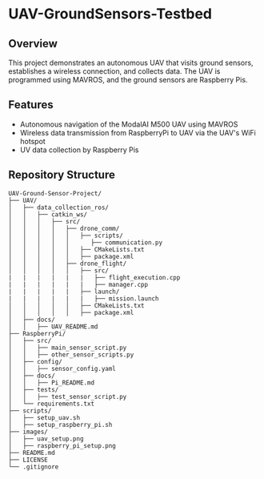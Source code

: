 # UAV-GroundSensors-Testbed

## Overview
This project demonstrates an autonomous UAV that visits ground sensors, establishes a wireless connection, and collects data. The UAV is programmed using MAVROS, and the ground sensors are Raspberry Pis.

## Features
- Autonomous navigation of the ModalAI M500 UAV using MAVROS
- Wireless data transmission from RaspberryPi to UAV via the UAV's WiFi hotspot
- UV data collection by Raspberry Pis

## Repository Structure
```plaintext
UAV-Ground-Sensor-Project/
├── UAV/
│   ├── data_collection_ros/
│   │   ├── catkin_ws/
│   │   │   ├── src/
│   │   │   │   ├── drone_comm/
│   │   │   │   │   ├── scripts/
│   │   │   │   │      ├── communication.py
│   │   │   │   │   ├── CMakeLists.txt
│   │   │   │   │   ├── package.xml
│   │   │   │   ├── drone_flight/
│   │   │   │   │   ├── src/
|   |   |   |   |   |   ├── flight_execution.cpp
|   |   |   |   |   |   ├── manager.cpp
|   |   |   |   |   ├── launch/
|   |   |   |   |   |   ├── mission.launch
│   │   │   │   │   ├── CMakeLists.txt
│   │   │   │   │   ├── package.xml
│   ├── docs/
│   │   ├── UAV_README.md
├── RaspberryPi/
│   ├── src/
│   │   ├── main_sensor_script.py
│   │   ├── other_sensor_scripts.py
│   ├── config/
│   │   ├── sensor_config.yaml
│   ├── docs/
│   │   ├── Pi_README.md
│   ├── tests/
│   │   ├── test_sensor_script.py
│   └── requirements.txt
├── scripts/
│   ├── setup_uav.sh
│   ├── setup_raspberry_pi.sh
├── images/
│   ├── uav_setup.png
│   ├── raspberry_pi_setup.png
├── README.md
├── LICENSE
└── .gitignore
